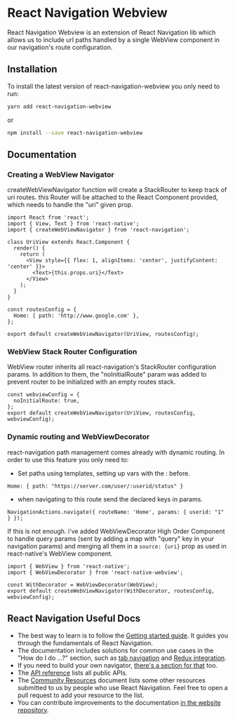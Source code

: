 # React Navigation Webview

React Navigation Webview is an extension of React Navigation lib which allows us to include url paths handled by a single WebView component in our navigation's route configuration.

## Installation

To install the latest version of react-navigation-webview you only need to run:

```bash
yarn add react-navigation-webview
```

or

```bash
npm install --save react-navigation-webview
```

## Documentation

### Creating a WebView Navigator

createWebViewNavigator function will create a StackRouter to keep track of uri routes. this Router will be attached to the React Component provided, which needs to handle the "uri" given prop.

```
import React from 'react';
import { View, Text } from 'react-native';
import { createWebViewNavigator } from 'react-navigation';

class UriView extends React.Component {
  render() {
    return (
      <View style={{ flex: 1, alignItems: 'center', justifyContent: 'center' }}>
        <Text>{this.props.uri}</Text>
      </View>
    );
  }
}

const routesConfig = {
  Home: { path: 'http://www.google.com' },
};

export default createWebViewNavigator(UriView, routesConfig);
```

### WebView Stack Router Configuration

WebView router inherits all react-navigation's StackRouter configuration params. In addition to them, the "noInitialRoute" param was added to prevent router to be initialized with an empty routes stack.


```
const webviewConfig = {
  noInitialRoute: true,
};
export default createWebViewNavigator(UriView, routesConfig, webviewConfig);
```

### Dynamic routing and WebViewDecorator

react-navigation path management comes already with dynamic routing. In order to use this feature you only need to:
- Set paths using templates, setting up vars with the : before.
```
Home: { path: "https://server.com/user/:userid/status" }
```
- when navigating to this route send the declared keys in params.
```
NavigationActions.navigate({ routeName: 'Home', params: { userid: "1" } });
```

If this is not enough. i've added WebViewDecorator High Order Component to handle query params (sent by adding a map with "query" key in your navigation params) and merging all them in a ```source: {uri}``` prop as used in react-native's WebView component.

```
import { WebView } from 'react-native';
import { WebViewDecorator } from 'react-native-webview';

const WithDecorator = WebViewDecorator(WebView);
export default createWebViewNavigator(WithDecorator, routesConfig, webviewConfig);
```


## React Navigation Useful Docs

* The best way to learn is to follow the [Getting started guide](https://reactnavigation.org/docs/getting-started.html). It guides you through the fundamentals of React Navigation.
* The documentation includes solutions for common use cases in the "How do I do ...?" section, such as [tab navigation](https://reactnavigation.org/docs/tab-based-navigation.html) and [Redux integration](https://reactnavigation.org/docs/redux-integration.html).
* If you need to build your own navigator, [there's a section for that](https://reactnavigation.org/docs/custom-navigator-overview.html) too.
* The [API reference](https://reactnavigation.org/docs/api-reference.html) lists all public APIs.
* The [Community Resources](https://github.com/react-navigation/react-navigation/blob/master/COMMUNITY_RESOURCES.md) document lists some other resources submitted to us by people who use React Navigation. Feel free to open a pull request to add your resource to the list.
* You can contribute improvements to the documentation [in the website repository](https://github.com/react-navigation/react-navigation.github.io).
